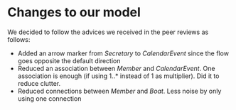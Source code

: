# Changes to our model

We decided to follow the advices we received in the peer reviews as follows:

- Added an arrow marker from *Secretary* to *CalendarEvent* since the flow goes opposite the default direction
- Reduced an association between *Member* and *CalendarEvent*. One association is enough (if using 1..\* instead of 1 as multiplier). Did it to reduce clutter.
- Reduced connections between *Member* and *Boat*. Less noise by only using one connection
